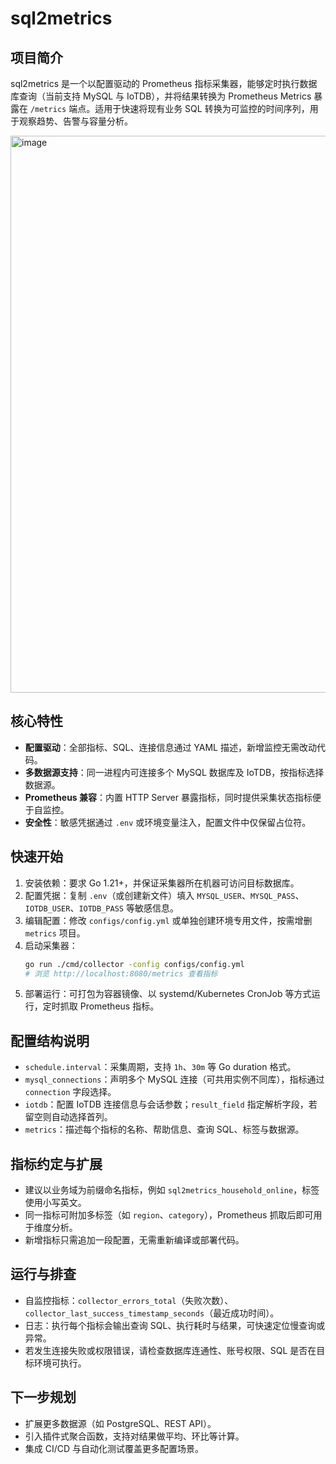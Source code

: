 # sql2metrics

## 项目简介
sql2metrics 是一个以配置驱动的 Prometheus 指标采集器，能够定时执行数据库查询（当前支持 MySQL 与 IoTDB），并将结果转换为 Prometheus Metrics 暴露在 `/metrics` 端点。适用于快速将现有业务 SQL 转换为可监控的时间序列，用于观察趋势、告警与容量分析。

<img width="1754" height="891" alt="image" src="https://github.com/user-attachments/assets/68ccd77d-d4c0-44c5-a69e-0e8ce4051844" />


## 核心特性
- **配置驱动**：全部指标、SQL、连接信息通过 YAML 描述，新增监控无需改动代码。
- **多数据源支持**：同一进程内可连接多个 MySQL 数据库及 IoTDB，按指标选择数据源。
- **Prometheus 兼容**：内置 HTTP Server 暴露指标，同时提供采集状态指标便于自监控。
- **安全性**：敏感凭据通过 `.env` 或环境变量注入，配置文件中仅保留占位符。

## 快速开始
1. 安装依赖：要求 Go 1.21+，并保证采集器所在机器可访问目标数据库。
2. 配置凭据：复制 `.env`（或创建新文件）填入 `MYSQL_USER`、`MYSQL_PASS`、`IOTDB_USER`、`IOTDB_PASS` 等敏感信息。
3. 编辑配置：修改 `configs/config.yml` 或单独创建环境专用文件，按需增删 `metrics` 项目。
4. 启动采集器：
   ```bash
   go run ./cmd/collector -config configs/config.yml
   # 浏览 http://localhost:8080/metrics 查看指标
   ```
5. 部署运行：可打包为容器镜像、以 systemd/Kubernetes CronJob 等方式运行，定时抓取 Prometheus 指标。

## 配置结构说明
- `schedule.interval`：采集周期，支持 `1h`、`30m` 等 Go duration 格式。
- `mysql_connections`：声明多个 MySQL 连接（可共用实例不同库），指标通过 `connection` 字段选择。
- `iotdb`：配置 IoTDB 连接信息与会话参数；`result_field` 指定解析字段，若留空则自动选择首列。
- `metrics`：描述每个指标的名称、帮助信息、查询 SQL、标签与数据源。

## 指标约定与扩展
- 建议以业务域为前缀命名指标，例如 `sql2metrics_household_online`，标签使用小写英文。
- 同一指标可附加多标签（如 `region`、`category`），Prometheus 抓取后即可用于维度分析。
- 新增指标只需追加一段配置，无需重新编译或部署代码。

## 运行与排查
- 自监控指标：`collector_errors_total`（失败次数）、`collector_last_success_timestamp_seconds`（最近成功时间）。
- 日志：执行每个指标会输出查询 SQL、执行耗时与结果，可快速定位慢查询或异常。
- 若发生连接失败或权限错误，请检查数据库连通性、账号权限、SQL 是否在目标环境可执行。

## 下一步规划
- 扩展更多数据源（如 PostgreSQL、REST API）。
- 引入插件式聚合函数，支持对结果做平均、环比等计算。
- 集成 CI/CD 与自动化测试覆盖更多配置场景。
